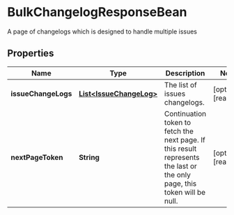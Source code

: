 

# BulkChangelogResponseBean

A page of changelogs which is designed to handle multiple issues

## Properties

| Name | Type | Description | Notes |
|------------ | ------------- | ------------- | -------------|
|**issueChangeLogs** | [**List&lt;IssueChangeLog&gt;**](IssueChangeLog.md) | The list of issues changelogs. |  [optional] [readonly] |
|**nextPageToken** | **String** | Continuation token to fetch the next page. If this result represents the last or the only page, this token will be null. |  [optional] [readonly] |



